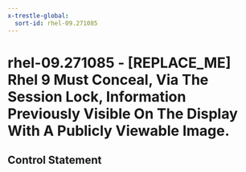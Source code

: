 ```yaml
---
x-trestle-global:
  sort-id: rhel-09.271085
---
```


# rhel-09.271085 - \[REPLACE_ME\] Rhel 9 Must Conceal, Via The Session Lock, Information Previously Visible On The Display With A Publicly Viewable Image.

## Control Statement
